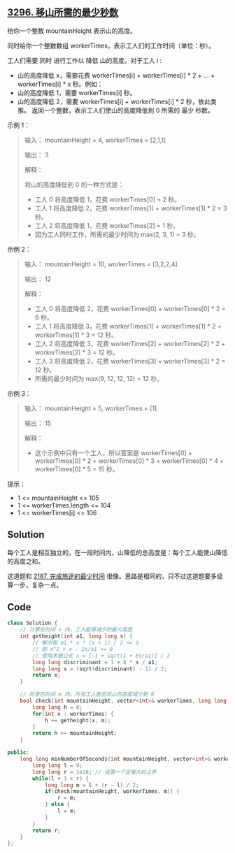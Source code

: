 ## [3296. 移山所需的最少秒数](https://leetcode.cn/problems/minimum-number-of-seconds-to-make-mountain-height-zero/description/)

给你一个整数 mountainHeight 表示山的高度。

同时给你一个整数数组 workerTimes，表示工人们的工作时间（单位：秒）。

工人们需要 同时 进行工作以 降低 山的高度。对于工人 i :

- 山的高度降低 x，需要花费 workerTimes[i] + workerTimes[i] * 2 + ... + workerTimes[i] * x 秒。例如：
- 山的高度降低 1，需要 workerTimes[i] 秒。
- 山的高度降低 2，需要 workerTimes[i] + workerTimes[i] * 2 秒，依此类推。
返回一个整数，表示工人们使山的高度降低到 0 所需的 最少 秒数。

 

示例 1：

> 输入： mountainHeight = 4, workerTimes = [2,1,1]  
> 
> 输出： 3  
> 
> 解释：  
> 
> 将山的高度降低到 0 的一种方式是：  
> 
> - 工人 0 将高度降低 1，花费 workerTimes[0] = 2 秒。  
> - 工人 1 将高度降低 2，花费 workerTimes[1] + workerTimes[1] * 2 = 3 秒。  
> - 工人 2 将高度降低 1，花费 workerTimes[2] = 1 秒。  
> - 因为工人同时工作，所需的最少时间为 max(2, 3, 1) = 3 秒。  

示例 2：

> 输入： mountainHeight = 10, workerTimes = [3,2,2,4]  
> 
> 输出： 12  
> 
> 解释：  
> 
> - 工人 0 将高度降低 2，花费 workerTimes[0] + workerTimes[0] * 2 = 9 秒。  
> - 工人 1 将高度降低 3，花费 workerTimes[1] + workerTimes[1] * 2 + workerTimes[1] * 3 = 12 秒。  
> - 工人 2 将高度降低 3，花费 workerTimes[2] + workerTimes[2] * 2 + workerTimes[2] * 3 = 12 秒。  
> - 工人 3 将高度降低 2，花费 workerTimes[3] + workerTimes[3] * 2 = 12 秒。  
> - 所需的最少时间为 max(9, 12, 12, 12) = 12 秒。  

示例 3：

> 输入： mountainHeight = 5, workerTimes = [1]  
> 
> 输出： 15  
> 
> 解释：  
> 
> - 这个示例中只有一个工人，所以答案是 workerTimes[0] + workerTimes[0] * 2 + workerTimes[0] * 3 + workerTimes[0] * 4 + workerTimes[0] * 5 = 15 秒。  

 

提示：

- 1 <= mountainHeight <= 105
- 1 <= workerTimes.length <= 104
- 1 <= workerTimes[i] <= 106

## Solution

每个工人是相互独立的，在一段时间内，山降低的总高度是：每个工人能使山降低的高度之和。

这道题和 [2187. 完成旅途的最少时间](./2187.%20完成旅途的最少时间.md) 很像。思路是相同的，只不过这道题要多级算一步，复杂一点。

## Code

```cpp
class Solution {
    // 计算在时间 s 内，工人能够减少的最大高度
    int getheight(int a1, long long s) {
        // 解方程 a1 * x * (x + 1) / 2 <= s
        // 即 x^2 + x - 2s/a1 <= 0
        // 使用求根公式 x = [-1 + sqrt(1 + 8s/a1)] / 2
        long long discriminant = 1 + 8 * s / a1;
        long long x = (sqrt(discriminant) - 1) / 2;
        return x;
    }

    // 检查在时间 m 内，所有工人能否将山的高度减少到 0
    bool check(int mountainHeight, vector<int>& workerTimes, long long m) {
        long long h = 0;
        for(int x : workerTimes) {
            h += getheight(x, m);
        }
        return h >= mountainHeight;
    }

public:
    long long minNumberOfSeconds(int mountainHeight, vector<int>& workerTimes) {
        long long l = 0;
        long long r = 1e18; // 设置一个足够大的上界
        while(l + 1 < r) {
            long long m = l + (r - l) / 2;
            if(check(mountainHeight, workerTimes, m)) {
                r = m;
            } else {
                l = m;
            }
        }
        return r;
    }
};
```
